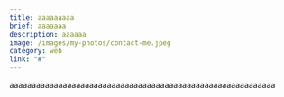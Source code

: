 ```yaml
---
title: aaaaaaaaa
brief: aaaaaaa
description: aaaaaa
image: /images/my-photos/contact-me.jpeg
category: web
link: "#"
---
```

a﻿aaaaaaaaaaaaaaaaaaaaaaaaaaaaaaaaaaaaaaaaaaaaaaaaaaaaaaaaaaa